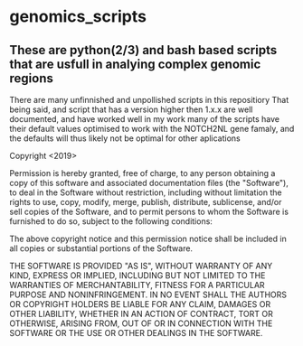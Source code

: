 # genomics_scripts
## These are python(2/3) and  bash  based scripts that are usfull in analying complex genomic regions
There are many unfinnished and unpollished scripts in this repositiory
That being said, and script that has a version higher then 1.x.x are well documented, and have worked well in my work
many of the scripts have their default values optimised to work with the NOTCH2NL gene famaly, and the defaults will thus
likely not be optimal for other aplications





Copyright <2019> <COPYRIGHT Nicholas R. Heyer>

Permission is hereby granted, free of charge, to any person obtaining a copy of this software and associated documentation files (the "Software"), to deal in the Software without restriction, including without limitation the rights to use, copy, modify, merge, publish, distribute, sublicense, and/or sell copies of the Software, and to permit persons to whom the Software is furnished to do so, subject to the following conditions:

The above copyright notice and this permission notice shall be included in all copies or substantial portions of the Software.

THE SOFTWARE IS PROVIDED "AS IS", WITHOUT WARRANTY OF ANY KIND, EXPRESS OR IMPLIED, INCLUDING BUT NOT LIMITED TO THE WARRANTIES OF MERCHANTABILITY, FITNESS FOR A PARTICULAR PURPOSE AND NONINFRINGEMENT. IN NO EVENT SHALL THE AUTHORS OR COPYRIGHT HOLDERS BE LIABLE FOR ANY CLAIM, DAMAGES OR OTHER LIABILITY, WHETHER IN AN ACTION OF CONTRACT, TORT OR OTHERWISE, ARISING FROM, OUT OF OR IN CONNECTION WITH THE SOFTWARE OR THE USE OR OTHER DEALINGS IN THE SOFTWARE.
